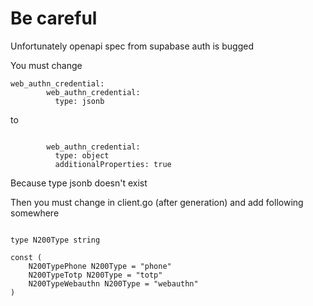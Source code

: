 # Be careful

Unfortunately openapi spec from supabase auth is bugged

You must change
```
web_authn_credential:
        web_authn_credential:
          type: jsonb
```

to
  
```

        web_authn_credential:
          type: object
          additionalProperties: true
```

Because type jsonb doesn't exist

Then you must change in client.go (after generation) and add following somewhere

```

type N200Type string

const (
	N200TypePhone N200Type = "phone"	
	N200TypeTotp N200Type = "totp"
	N200TypeWebauthn N200Type = "webauthn"
)
```